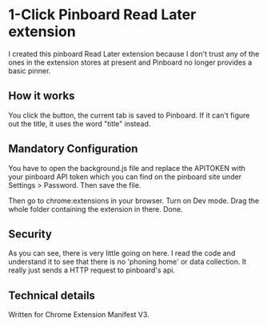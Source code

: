 # 1-Click Pinboard Read Later extension
I created this pinboard Read Later extension because I don't trust any of the ones in the extension stores at present and Pinboard no longer provides a basic pinner.

## How it works
You click the button, the current tab is saved to Pinboard. If it can't figure out the title, it uses the word "title" instead. 

## Mandatory Configuration
You have to open the background.js file and replace the APITOKEN with your pinboard API token which you can find on the pinboard site under Settings > Password. Then save the file.

Then go to chrome:extensions in your browser. Turn on Dev mode. Drag the whole folder containing the extension in there. Done.  

## Security
As you can see, there is very little going on here. I read the code and understand it to see that there is no 'phoning home' or data collection. It really just sends a HTTP request to pinboard's api. 

## Technical details
Written for Chrome Extension Manifest V3. 
